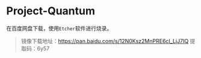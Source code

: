 # Project-Quantum

在百度网盘下载，使用`Etcher`软件进行烧录。

> 镜像下载地址：https://pan.baidu.com/s/12N0Ksz2MnPRE6cI_LjJ7IQ 
> 提取码：6y57 

